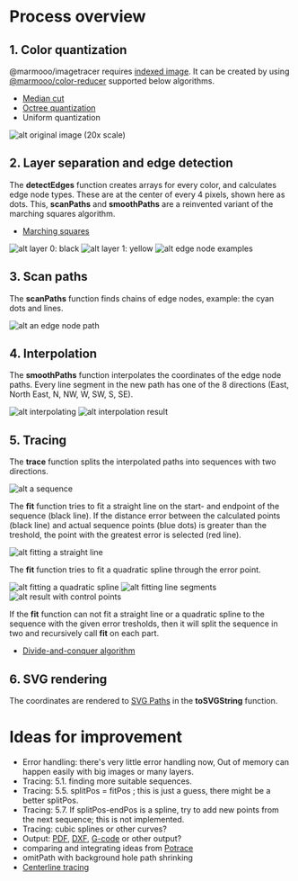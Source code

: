 # Process overview

## 1. Color quantization

@marmooo/imagetracer requires
[indexed image](https://en.wikipedia.org/wiki/Indexed_color). It can be created
by using [@marmooo/color-reducer](https://github.com/marmooo/color-reducer)
supported below algorithms.

- [Median cut](https://en.wikipedia.org/wiki/Median_cut)
- [Octree quantization](https://en.wikipedia.org/wiki/Octree)
- Uniform quantization

![alt original image (20x scale)](img/s2.png)

## 2. Layer separation and edge detection

The **detectEdges** function creates arrays for every color, and calculates edge
node types. These are at the center of every 4 pixels, shown here as dots. This,
**scanPaths** and **smoothPaths** are a reinvented variant of the marching
squares algorithm.

- [Marching squares](https://en.wikipedia.org/wiki/Marching_squares)

![alt layer 0: black](img/s3.png) ![alt layer 1: yellow](img/s4.png)
![alt edge node examples](img/s7.png)

## 3. Scan paths

The **scanPaths** function finds chains of edge nodes, example: the cyan dots
and lines.

![alt an edge node path](img/s8.png)

## 4. Interpolation

The **smoothPaths** function interpolates the coordinates of the edge node
paths. Every line segment in the new path has one of the 8 directions (East,
North East, N, NW, W, SW, S, SE).

![alt interpolating](img/s9.png) ![alt interpolation result](img/s10.png)

## 5. Tracing

The **trace** function splits the interpolated paths into sequences with two
directions.

![alt a sequence](img/s11.png)

The **fit** function tries to fit a straight line on the start- and endpoint of
the sequence (black line). If the distance error between the calculated points
(black line) and actual sequence points (blue dots) is greater than the
treshold, the point with the greatest error is selected (red line).

![alt fitting a straight line](img/s12.png)

The **fit** function tries to fit a quadratic spline through the error point.

![alt fitting a quadratic spline](img/s13.png)
![alt fitting line segments](img/s14.png)
![alt result with control points](img/s15.png)

If the **fit** function can not fit a straight line or a quadratic spline to the
sequence with the given error tresholds, then it will split the sequence in two
and recursively call **fit** on each part.

- [Divide-and-conquer algorithm](https://en.wikipedia.org/wiki/Divide_and_conquer_algorithm)

## 6. SVG rendering

The coordinates are rendered to
[SVG Paths](https://developer.mozilla.org/en-US/Web/SVG/Tutorial/Paths) in the
**toSVGString** function.

# Ideas for improvement

- Error handling: there's very little error handling now, Out of memory can
  happen easily with big images or many layers.
- Tracing: 5.1. finding more suitable sequences.
- Tracing: 5.5. splitPos = fitPos ; this is just a guess, there might be a
  better splitPos.
- Tracing: 5.7. If splitPos-endPos is a spline, try to add new points from the
  next sequence; this is not implemented.
- Tracing: cubic splines or other curves?
- Output: [PDF](https://en.wikipedia.org/wiki/Portable_Document_Format),
  [DXF](https://en.wikipedia.org/wiki/AutoCAD_DXF),
  [G-code](https://en.wikipedia.org/wiki/G-code) or other output?
- comparing and integrating ideas from
  [Potrace](https://en.wikipedia.org/wiki/Potrace)
- omitPath with background hole path shrinking
- [Centerline tracing](https://github.com/jankovicsandras/imagetracerjs/issues/65)
